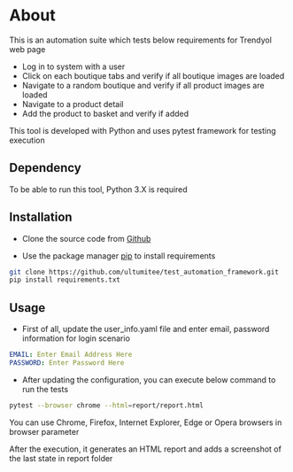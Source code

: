 # About

This is an automation suite which tests below requirements for Trendyol web page
* Log in to system with a user
* Click on each boutique tabs and verify if all boutique images are loaded
* Navigate to a random boutique and verify if all product images are loaded
* Navigate to a product detail
* Add the product to basket and verify if added

This tool is developed with Python and uses pytest framework for testing execution

## Dependency

To be able to run this tool, Python 3.X is required

## Installation

* Clone the source code from [Github]("https://github.com/ultumitee/test_automation_framework")

* Use the package manager [pip](https://pip.pypa.io/en/stable/) to install requirements

```bash
git clone https://github.com/ultumitee/test_automation_framework.git
pip install requirements.txt
```

## Usage
* First of all, update the user_info.yaml file and enter email, password information for login scenario
```yaml
EMAIL: Enter Email Address Here
PASSWORD: Enter Password Here
```
* After updating the configuration, you can execute below command to run the tests

```bash
pytest --browser chrome --html=report/report.html
```
You can use Chrome, Firefox, Internet Explorer, Edge or Opera browsers in browser parameter

After the execution, it generates an HTML report and adds a screenshot of the last state in report folder